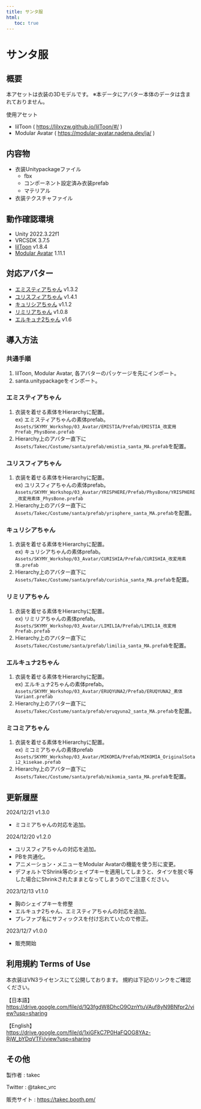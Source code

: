 ```yaml
---
title: サンタ服
html:
   toc: true
---
```


# サンタ服

## 概要
本アセットは衣装の3Dモデルです。
※本データにアバター本体のデータは含まれておりません。

使用アセット
* lilToon ( https://lilxyzw.github.io/lilToon/#/ )
* Modular Avatar ( https://modular-avatar.nadena.dev/ja/ )

## 内容物
* 衣装Unitypackageファイル
  * fbx
  * コンポーネント設定済み衣装prefab
  * マテリアル
* 衣装テクスチャファイル

## 動作確認環境
* Unity 2022.3.22f1
* VRCSDK 3.7.5
* [lilToon](https://lilxyzw.github.io/lilToon/#/) v1.8.4
* [Modular Avatar](https://modular-avatar.nadena.dev/ja/) 1.11.1

## 対応アバター
* [エミスティアちゃん](https://skymy.booth.pm/items/2992265) v1.3.2
* [ユリスフィアちゃん](https://skymy.booth.pm/items/3486694) v1.4.1
* [キュリシアちゃん](https://skymy.booth.pm/items/3990670) v1.1.2
* [リミリアちゃん](https://skymy.booth.pm/items/4365043) v1.0.8
* [エルキュナ2ちゃん](https://skymy.booth.pm/items/4926689) v1.6

## 導入方法

### 共通手順
1. lilToon, Modular Avatar, 各アバターのパッケージを先にインポート。
2. santa.unitypackageをインポート。

### エミスティアちゃん
1. 衣装を着せる素体をHierarchyに配置。<br>
   ex) エミスティアちゃんの素体prefab。<br>
   `Assets/SKYMY_Workshop/03_Avatar/EMISTIA/Prefab/EMISTIA_改変用Prefab_PhysBone.prefab`
2. Hierarchy上のアバター直下に`Assets/Takec/Costume/santa/prefab/emistia_santa_MA.prefab`を配置。

### ユリスフィアちゃん
1. 衣装を着せる素体をHierarchyに配置。<br>
   ex) ユリスフィアちゃんの素体prefab。<br>
   `Assets/SKYMY_Workshop/03_Avatar/YRISPHERE/Prefab/PhysBone/YRISPHERE_改変用素体_PhysBone.prefab`
2. Hierarchy上のアバター直下に`Assets/Takec/Costume/santa/prefab/yrisphere_santa_MA.prefab`を配置。

### キュリシアちゃん
1. 衣装を着せる素体をHierarchyに配置。<br>
   ex) キュリシアちゃんの素体prefab。<br>
   `Assets/SKYMY_Workshop/03_Avatar/CURISHIA/Prefab/CURISHIA_改変用素体.prefab`
2. Hierarchy上のアバター直下に`Assets/Takec/Costume/santa/prefab/curishia_santa_MA.prefab`を配置。

### リミリアちゃん
1. 衣装を着せる素体をHierarchyに配置。<br>
   ex) リミリアちゃんの素体prefab。<br>
   `Assets/SKYMY_Workshop/03_Avatar/LIMILIA/Prefab/LIMILIA_改変用Prefab.prefab`
2. Hierarchy上のアバター直下に`Assets/Takec/Costume/santa/prefab/limilia_santa_MA.prefab`を配置。

### エルキュナ2ちゃん
1. 衣装を着せる素体をHierarchyに配置。<br>
   ex) エルキュナ2ちゃんの素体prefab。<br>
   `Assets/SKYMY_Workshop/03_Avatar/ERUQYUNA2/Prefab/ERUQYUNA2_素体Variant.prefab`
2. Hierarchy上のアバター直下に`Assets/Takec/Costume/santa/prefab/eruqyuna2_santa_MA.prefab`を配置。

### ミコミアちゃん
1. 衣装を着せる素体をHierarchyに配置。<br>
   ex) ミコミアちゃんの素体prefab<br>
   `Assets/SKYMY_Workshop/03_Avatar/MIKOMIA/Prefab/MIKOMIA_OriginalSotai2_kisekae.prefab`
2. Hierarchy上のアバター直下に`Assets/Takec/Costume/santa/prefab/mikomia_santa_MA.prefab`を配置。

## 更新履歴
2024/12/21 v1.3.0
* ミコミアちゃんの対応を追加。


2024/12/20 v1.2.0
* ユリスフィアちゃんの対応を追加。
* PBを共通化。
* アニメーション・メニューをModular Avatarの機能を使う形に変更。
* デフォルトでShrink等のシェイプキーを適用してしまうと、タイツを脱ぐ等した場合にShrinkされたままとなってしまうのでご注意ください。

2023/12/13 v1.1.0
* 胸のシェイプキーを修整
* エルキュナ2ちゃん、エミスティアちゃんの対応を追加。
* プレファブ名にサフィックスを付け忘れていたので修正。

2023/12/7 v1.0.0
* 販売開始

## 利用規約 Terms of Use
本衣装はVN3ライセンスにて公開しております。
規約は下記のリンクをご確認ください。

【日本語】<br>
https://drive.google.com/file/d/1Q3fgdW8DhcO9OznYtuVAuf8yN9BNfpr2/view?usp=sharing

【English】<br>
https://drive.google.com/file/d/1xiGFkC7P0HaFQOG8YAz-RjW_bYDqVTFi/view?usp=sharing

## その他
製作者
: takec

Twitter
: @takec_vrc

販売サイト
: https://takec.booth.pm/